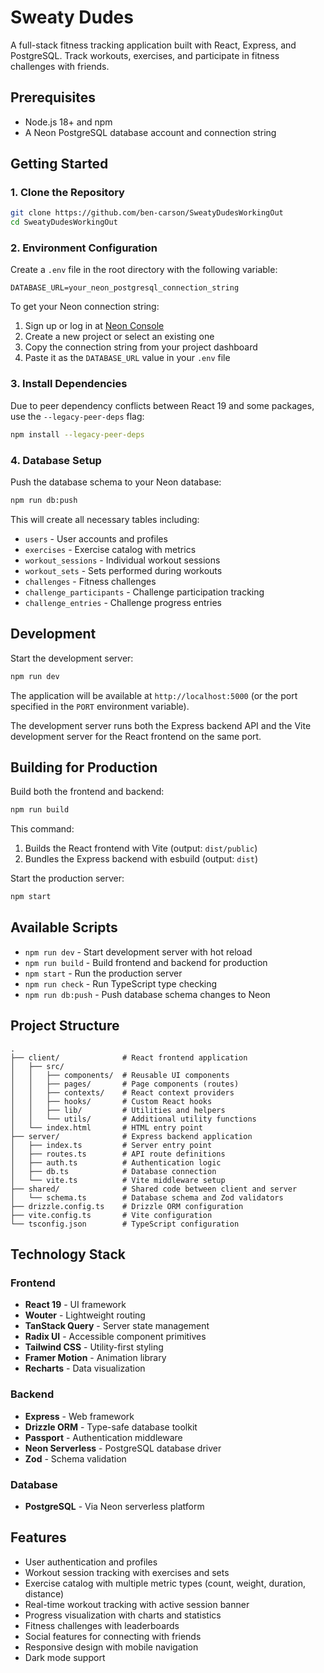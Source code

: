 # Sweaty Dudes

A full-stack fitness tracking application built with React, Express, and PostgreSQL. Track workouts, exercises, and participate in fitness challenges with friends.

## Prerequisites

- Node.js 18+ and npm
- A Neon PostgreSQL database account and connection string

## Getting Started

### 1. Clone the Repository

```bash
git clone https://github.com/ben-carson/SweatyDudesWorkingOut
cd SweatyDudesWorkingOut
```

### 2. Environment Configuration

Create a `.env` file in the root directory with the following variable:

```env
DATABASE_URL=your_neon_postgresql_connection_string
```

To get your Neon connection string:
1. Sign up or log in at [Neon Console](https://console.neon.tech)
2. Create a new project or select an existing one
3. Copy the connection string from your project dashboard
4. Paste it as the `DATABASE_URL` value in your `.env` file

### 3. Install Dependencies

Due to peer dependency conflicts between React 19 and some packages, use the `--legacy-peer-deps` flag:

```bash
npm install --legacy-peer-deps
```

### 4. Database Setup

Push the database schema to your Neon database:

```bash
npm run db:push
```

This will create all necessary tables including:
- `users` - User accounts and profiles
- `exercises` - Exercise catalog with metrics
- `workout_sessions` - Individual workout sessions
- `workout_sets` - Sets performed during workouts
- `challenges` - Fitness challenges
- `challenge_participants` - Challenge participation tracking
- `challenge_entries` - Challenge progress entries

## Development

Start the development server:

```bash
npm run dev
```

The application will be available at `http://localhost:5000` (or the port specified in the `PORT` environment variable).

The development server runs both the Express backend API and the Vite development server for the React frontend on the same port.

## Building for Production

Build both the frontend and backend:

```bash
npm run build
```

This command:
1. Builds the React frontend with Vite (output: `dist/public`)
2. Bundles the Express backend with esbuild (output: `dist`)

Start the production server:

```bash
npm start
```

## Available Scripts

- `npm run dev` - Start development server with hot reload
- `npm run build` - Build frontend and backend for production
- `npm start` - Run the production server
- `npm run check` - Run TypeScript type checking
- `npm run db:push` - Push database schema changes to Neon

## Project Structure

```
.
├── client/              # React frontend application
│   ├── src/
│   │   ├── components/  # Reusable UI components
│   │   ├── pages/       # Page components (routes)
│   │   ├── contexts/    # React context providers
│   │   ├── hooks/       # Custom React hooks
│   │   ├── lib/         # Utilities and helpers
│   │   └── utils/       # Additional utility functions
│   └── index.html       # HTML entry point
├── server/              # Express backend application
│   ├── index.ts         # Server entry point
│   ├── routes.ts        # API route definitions
│   ├── auth.ts          # Authentication logic
│   ├── db.ts            # Database connection
│   └── vite.ts          # Vite middleware setup
├── shared/              # Shared code between client and server
│   └── schema.ts        # Database schema and Zod validators
├── drizzle.config.ts    # Drizzle ORM configuration
├── vite.config.ts       # Vite configuration
└── tsconfig.json        # TypeScript configuration
```

## Technology Stack

### Frontend
- **React 19** - UI framework
- **Wouter** - Lightweight routing
- **TanStack Query** - Server state management
- **Radix UI** - Accessible component primitives
- **Tailwind CSS** - Utility-first styling
- **Framer Motion** - Animation library
- **Recharts** - Data visualization

### Backend
- **Express** - Web framework
- **Drizzle ORM** - Type-safe database toolkit
- **Passport** - Authentication middleware
- **Neon Serverless** - PostgreSQL database driver
- **Zod** - Schema validation

### Database
- **PostgreSQL** - Via Neon serverless platform

## Features

- User authentication and profiles
- Workout session tracking with exercises and sets
- Exercise catalog with multiple metric types (count, weight, duration, distance)
- Real-time workout tracking with active session banner
- Progress visualization with charts and statistics
- Fitness challenges with leaderboards
- Social features for connecting with friends
- Responsive design with mobile navigation
- Dark mode support
